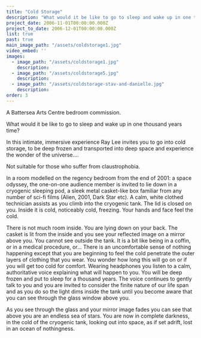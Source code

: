 ```yaml
---
title: "Cold Storage"
description: "What would it be like to go to sleep and wake up in one thousand years time?"
project_date: 2006-11-01T00:00:00.000Z
project_to_date: 2006-12-01T00:00:00.000Z
list: true
past: true
main_image_path: "/assets/coldstorage1.jpg"
video_embed: ''
images:
  - image_path: "/assets/coldstorage1.jpg"
    description:
  - image_path: "/assets/coldstorage5.jpg"
    description:
  - image_path: "/assets/coldstorage-stav-and-danielle.jpg"
    description:
order: 3
---
```

A Battersea Arts Centre bedroom commission.

What would it be like to go to sleep and wake up in one thousand years time?

In this intimate, immersive experience Ray Lee invites you to go into cold storage, to be deep frozen and transported into deep space and experience the wonder of the universe....

Not suitable for those who suffer from claustrophobia.

In a room modelled on the regency bedroom from the end of 2001: a space odyssey, the one-on-one audience member is invited to lie down in a cryogenic sleeping pod, a sleek metal casket-like box familiar from any number of sci-fi films (Alien, 2001, Dark Star etc). 
A calm, white clothed technician assists as you climb into the cryogenic tank. The lid is closed on you. Inside it is cold, noticeably cold, freezing. Your hands and face feel the cold.

There is not much room inside. You are lying down on your back. The casket is lit from the inside and you see your reflected image on a mirror above you. You cannot see outside the tank. It is a bit like being in a coffin, or in a medical procedure, or... 
There is an uncomfortable sense of nothing happening except that you are beginning to feel the cold penetrate the outer layers of clothing that you wear. You wonder how long this will go on or if you will get too cold for comfort.
Wearing headphones you listen to a calm, authoritative voice explaining what will happen to you. You will be deep frozen and put to sleep for a thousand years. The voice continues to gently talk to you and you are invited to consider the finite nature of our life span and as you do so the light dims inside the tank until you become aware that you can see through the glass window above you.

As you see through the glass and your mirror image fades you can see that above you are an endless sea of stars. You are now in complete darkness, in the cold of the cryogenic tank, looking out into space, as if set adrift, lost in an ocean of nothingness.